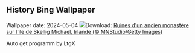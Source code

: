 ## History Bing Wallpaper
Wallpaper date: 2024-05-04
![](https://www.bing.com/th?id=OHR.JediMonastery_FR-FR5584493492_UHD.jpg&w=1000)Download: [Ruines d'un ancien monastère sur l'île de Skellig Michael, Irlande (© MNStudio/Getty Images)](https://www.bing.com/th?id=OHR.JediMonastery_FR-FR5584493492_UHD.jpg)

Auto get programm by LtgX
